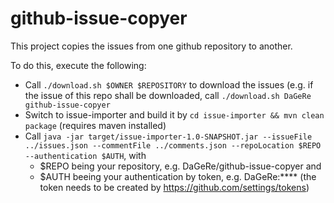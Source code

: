 # github-issue-copyer

This project copies the issues from one github repository to another. 

To do this, execute the following:
- Call `./download.sh $OWNER $REPOSITORY` to download the issues (e.g. if the issue of this repo shall be downloaded, call `./download.sh DaGeRe github-issue-copyer`
- Switch to issue-importer and build it by `cd issue-importer && mvn clean package` (requires maven installed)
- Call `java -jar target/issue-importer-1.0-SNAPSHOT.jar --issueFile ../issues.json --commentFile ../comments.json --repoLocation $REPO --authentication $AUTH`, with
  - $REPO being your repository, e.g. DaGeRe/github-issue-copyer and
  - $AUTH beeing your authentication by token, e.g. DaGeRe:**** (the token needs to be created by https://github.com/settings/tokens)
